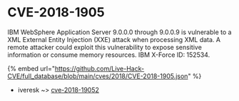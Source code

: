 # CVE-2018-1905

IBM WebSphere Application Server 9.0.0.0 through 9.0.0.9 is vulnerable to a XML External Entity Injection (XXE) attack when processing XML data. A remote attacker could exploit this vulnerability to expose sensitive information or consume memory resources. IBM X-Force ID: 152534.

{% embed url="https://github.com/Live-Hack-CVE/full_database/blob/main/cves/2018/CVE-2018-1905.json" %}


* iveresk ~> [cve-2018-19052](https://www.alice-snow.ru/2018/database/cve-2018-1905/cve-2018-19052-iveresk)